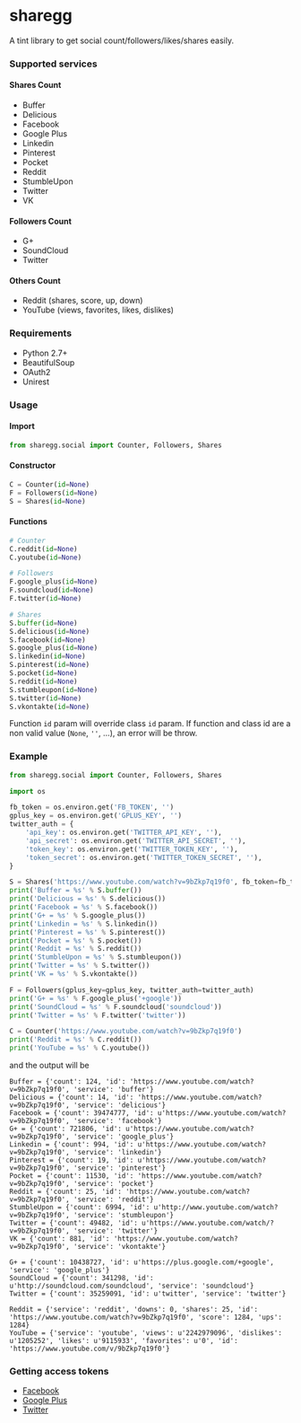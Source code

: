 sharegg
=======

A tint library to get social count/followers/likes/shares easily.

### Supported services

#### Shares Count

- Buffer
- Delicious
- Facebook
- Google Plus
- Linkedin
- Pinterest
- Pocket
- Reddit
- StumbleUpon
- Twitter
- VK

#### Followers Count

- G+
- SoundCloud
- Twitter

#### Others Count

- Reddit (shares, score, up, down)
- YouTube (views, favorites, likes, dislikes)

### Requirements

- Python 2.7+
- BeautifulSoup
- OAuth2
- Unirest

### Usage

#### Import

```python
from sharegg.social import Counter, Followers, Shares
```

#### Constructor

```python
C = Counter(id=None)
F = Followers(id=None)
S = Shares(id=None)
```

#### Functions

```python
# Counter
C.reddit(id=None)
C.youtube(id=None)

# Followers
F.google_plus(id=None)
F.soundcloud(id=None)
F.twitter(id=None)

# Shares
S.buffer(id=None)
S.delicious(id=None)
S.facebook(id=None)
S.google_plus(id=None)
S.linkedin(id=None)
S.pinterest(id=None)
S.pocket(id=None)
S.reddit(id=None)
S.stumbleupon(id=None)
S.twitter(id=None)
S.vkontakte(id=None)
```

Function `id` param will override class `id` param.
If function and class id are a non valid value (`None`, `''`, ...), an error will be throw.

### Example

```python
from sharegg.social import Counter, Followers, Shares

import os

fb_token = os.environ.get('FB_TOKEN', '')
gplus_key = os.environ.get('GPLUS_KEY', '')
twitter_auth = {
    'api_key': os.environ.get('TWITTER_API_KEY', ''),
    'api_secret': os.environ.get('TWITTER_API_SECRET', ''),
    'token_key': os.environ.get('TWITTER_TOKEN_KEY', ''),
    'token_secret': os.environ.get('TWITTER_TOKEN_SECRET', ''),
}

S = Shares('https://www.youtube.com/watch?v=9bZkp7q19f0', fb_token=fb_token)
print('Buffer = %s' % S.buffer())
print('Delicious = %s' % S.delicious())
print('Facebook = %s' % S.facebook())
print('G+ = %s' % S.google_plus())
print('Linkedin = %s' % S.linkedin())
print('Pinterest = %s' % S.pinterest())
print('Pocket = %s' % S.pocket())
print('Reddit = %s' % S.reddit())
print('StumbleUpon = %s' % S.stumbleupon())
print('Twitter = %s' % S.twitter())
print('VK = %s' % S.vkontakte())

F = Followers(gplus_key=gplus_key, twitter_auth=twitter_auth)
print('G+ = %s' % F.google_plus('+google'))
print('SoundCloud = %s' % F.soundcloud('soundcloud'))
print('Twitter = %s' % F.twitter('twitter'))

C = Counter('https://www.youtube.com/watch?v=9bZkp7q19f0')
print('Reddit = %s' % C.reddit())
print('YouTube = %s' % C.youtube())
```

and the output will be

```
Buffer = {'count': 124, 'id': 'https://www.youtube.com/watch?v=9bZkp7q19f0', 'service': 'buffer'}
Delicious = {'count': 14, 'id': 'https://www.youtube.com/watch?v=9bZkp7q19f0', 'service': 'delicious'}
Facebook = {'count': 39474777, 'id': u'https://www.youtube.com/watch?v=9bZkp7q19f0', 'service': 'facebook'}
G+ = {'count': 721806, 'id': u'https://www.youtube.com/watch?v=9bZkp7q19f0', 'service': 'google_plus'}
Linkedin = {'count': 994, 'id': u'https://www.youtube.com/watch?v=9bZkp7q19f0', 'service': 'linkedin'}
Pinterest = {'count': 19, 'id': u'https://www.youtube.com/watch?v=9bZkp7q19f0', 'service': 'pinterest'}
Pocket = {'count': 11530, 'id': 'https://www.youtube.com/watch?v=9bZkp7q19f0', 'service': 'pocket'}
Reddit = {'count': 25, 'id': 'https://www.youtube.com/watch?v=9bZkp7q19f0', 'service': 'reddit'}
StumbleUpon = {'count': 6994, 'id': u'http://www.youtube.com/watch?v=9bZkp7q19f0', 'service': 'stumbleupon'}
Twitter = {'count': 49482, 'id': u'https://www.youtube.com/watch/?v=9bZkp7q19f0', 'service': 'twitter'}
VK = {'count': 881, 'id': 'https://www.youtube.com/watch?v=9bZkp7q19f0', 'service': 'vkontakte'}

G+ = {'count': 10438727, 'id': u'https://plus.google.com/+google', 'service': 'google_plus'}
SoundCloud = {'count': 341298, 'id': u'http://soundcloud.com/soundcloud', 'service': 'soundcloud'}
Twitter = {'count': 35259091, 'id': u'twitter', 'service': 'twitter'}

Reddit = {'service': 'reddit', 'downs': 0, 'shares': 25, 'id': 'https://www.youtube.com/watch?v=9bZkp7q19f0', 'score': 1284, 'ups': 1284}
YouTube = {'service': 'youtube', 'views': u'2242979096', 'dislikes': u'1205252', 'likes': u'9115933', 'favorites': u'0', 'id': 'https://www.youtube.com/v/9bZkp7q19f0'}
```

### Getting access tokens

- [Facebook](https://developers.facebook.com/tools/access_token/)
- [Google Plus](https://developers.google.com/+/api/oauth)
- [Twitter](https://dev.twitter.com/oauth/overview/application-owner-access-tokens)
